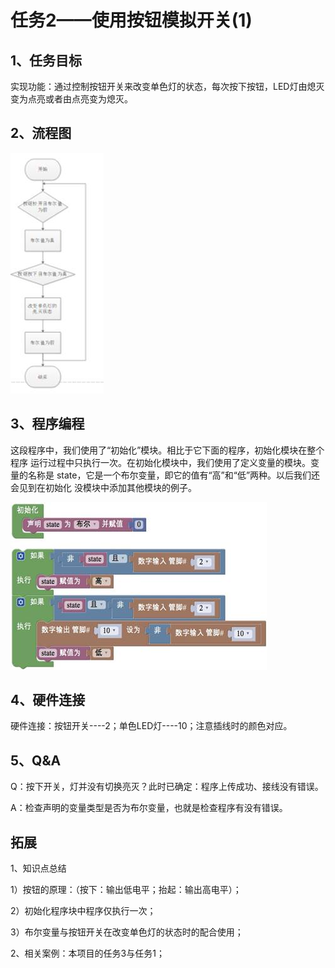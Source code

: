 # 任务2——使用按钮模拟开关\(1\)

## 1、任务目标

实现功能：通过控制按钮开关来改变单色灯的状态，每次按下按钮，LED灯由熄灭变为点亮或者由点亮变为熄灭。

## 2、流程图

![&#x56FE;3.3-6](../../../.gitbook/assets/image224.jpg)

## 3、程序编程

这段程序中，我们使用了“初始化”模块。相比于它下面的程序，初始化模块在整个程序 运行过程中只执行一次。在初始化模块中，我们使用了定义变量的模块。变量的名称是 state，它是一个布尔变量，即它的值有“高”和“低”两种。以后我们还会见到在初始化 没模块中添加其他模块的例子。

![&#x56FE;3.3-7](../../../.gitbook/assets/image226.jpg)

## 4、硬件连接

硬件连接：按钮开关----2；单色LED灯----10；注意插线时的颜色对应。

## 5、Q&A

Q：按下开关，灯并没有切换亮灭？此时已确定：程序上传成功、接线没有错误。

A：检查声明的变量类型是否为布尔变量，也就是检查程序有没有错误。

## 拓展

1、知识点总结

1）按钮的原理：（按下：输出低电平；抬起：输出高电平）；

2）初始化程序块中程序仅执行一次；

3）布尔变量与按钮开关在改变单色灯的状态时的配合使用；

2、相关案例：本项目的任务3与任务1；

